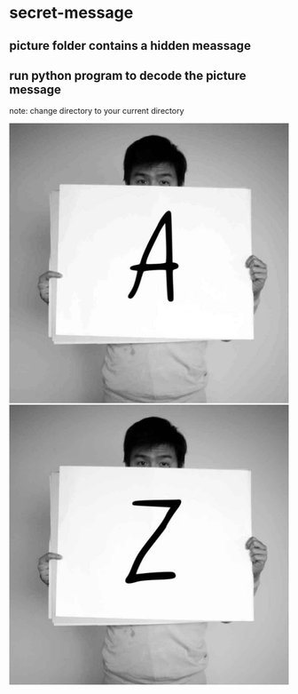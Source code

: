 # secret-message
## picture folder contains a hidden meassage
## run python program to decode the picture message

note: change directory to your current directory

![](alphabet/athens.jpg )
![](alphabet/london.jpg)
